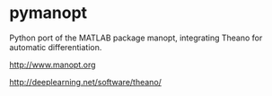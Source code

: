 # pymanopt
Python port of the MATLAB package manopt, integrating Theano for automatic differentiation.

http://www.manopt.org

http://deeplearning.net/software/theano/
